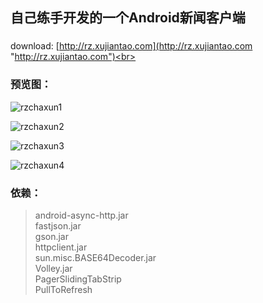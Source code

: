 ## 自己练手开发的一个Android新闻客户端

###
download: [http://rz.xujiantao.com](http://rz.xujiantao.com "http://rz.xujiantao.com")<br>

### 预览图：
![rzchaxun1](http://www.xujiantao.com/zuopin/image/max/rzchaxun1.png)<br>

![rzchaxun2](http://www.xujiantao.com/zuopin/image/max/rzchaxun2.png)<br>

![rzchaxun3](http://www.xujiantao.com/zuopin/image/max/rzchaxun3.png)<br>

![rzchaxun4](http://www.xujiantao.com/zuopin/image/max/rzchaxun4.png)<br>

### 依赖：
>android-async-http.jar<br>
>fastjson.jar<br>
>gson.jar<br>
>httpclient.jar<br>
>sun.misc.BASE64Decoder.jar<br>
>Volley.jar<br>
>PagerSlidingTabStrip<br>
>PullToRefresh<br>
